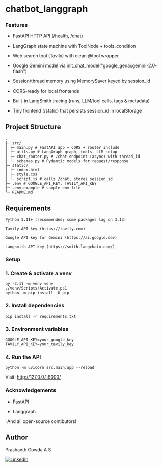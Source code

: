 # chatbot_langgraph

### Features

- FastAPI HTTP API (/health, /chat)

- LangGraph state machine with ToolNode + tools_condition

- Web search tool (Tavily) with clean @tool wrapper

- Google Gemini model via init_chat_model("google_genai:gemini-2.0-flash")

- Session/thread memory using MemorySaver keyed by session_id

- CORS-ready for local frontends

- Built-in LangSmith tracing (runs, LLM/tool calls, tags & metadata)

- Tiny frontend (/static) that persists session_id in localStorage

## Project Structure

```
.
├─ src/
│ ├─ main.py # FastAPI app + CORS + router include
│ ├─ utils.py # LangGraph graph, tools, LLM setup
│ ├─ chat_router.py # /chat endpoint (async) with thread_id
│ └─ schemas.py # Pydantic models for request/response
├─ static/
│ ├─ index.html
│ ├─ style.css
│ └─ script.js # calls /chat, stores session_id
├─ .env # GOOGLE_API_KEY, TAVILY_API_KEY
├─ .env.example # sample env file
└─ README.md

```

## Requirements

```
Python 3.11+ (recommended; some packages lag on 3.13)

Tavily API key (https://tavily.com)

Google API key for Gemini (https://ai.google.dev)

Langsmith API key (https://smith.langchain.com/)

```

### Setup

### 1. Create & activate a venv

```
py -3.11 -m venv venv
./venv/Scripts/Activate.ps1
python -m pip install -U pip
```

### 2. Install dependencies

```
pip install -r requirements.txt
```

### 3. Environment variables

```
GOOGLE_API_KEY=your_google_key
TAVILY_API_KEY=your_tavily_key
```

### 4. Run the API

```
python -m uvicorn src.main:app --reload
```

Visit: http://127.0.0.1:8000/

### Acknowledgements

- FastAPI

- Langgraph

-And all open-source contibutors!

## Author

Prashanth Gowda A S

[![LinkedIn](https://img.shields.io/badge/LinkedIn-Profile-blue?logo=linkedin)](https://www.linkedin.com/in/prashanthgowdaas/)
